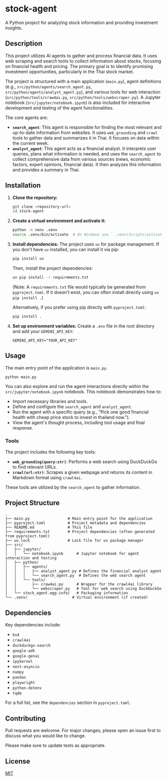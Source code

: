 # stock-agent

A Python project for analyzing stock information and providing investment insights.

## Description

This project utilizes AI agents to gather and process financial data. It uses web scraping and search tools to collect information about stocks, focusing on financial health and pricing. The primary goal is to identify promising investment opportunities, particularly in the Thai stock market.

The project is structured with a main application (`main.py`), agent definitions (e.g., `src/python/agents/search_agent.py`, `src/python/agents/analyst_agent.py`), and various tools for web interaction (`src/python/tools/craw4ai.py`, `src/python/tools/webscraper.py`). A Jupyter notebook (`src/jupyter/notebook.ipynb`) is also included for interactive development and testing of the agent functionalities.

The core agents are:
*   **`search_agent`**: This agent is responsible for finding the most relevant and up-to-date information from websites. It uses `web_grounding` and `crawl` tools to gather data and summarizes it in Thai. It focuses on data within the current week.
*   **`analyst_agent`**: This agent acts as a financial analyst. It interprets user queries, plans what information is needed, and uses the `search_agent` to collect comprehensive data from various sources (news, economic factors, expert opinions, financial data). It then analyzes this information and provides a summary in Thai.

## Installation

1.  **Clone the repository:**
    ```bash
    git clone <repository-url>
    cd stock-agent
    ```
2.  **Create a virtual environment and activate it:**
    ```bash
    python -m venv .venv
    source .venv/bin/activate  # On Windows use ` .venv\Scripts\activate `
    ```
3.  **Install dependencies:**
    The project uses `uv` for package management. If you don't have `uv` installed, you can install it via pip:
    ```bash
    pip install uv
    ```
    Then, install the project dependencies:
    ```bash
    uv pip install -r requirements.txt 
    ```
    (Note: A `requirements.txt` file would typically be generated from `pyproject.toml`. If it doesn't exist, you can often install directly using `uv pip install .`)

    Alternatively, if you prefer using pip directly with `pyproject.toml`:
    ```bash
    pip install .
    ```

4.  **Set up environment variables:**
    Create a `.env` file in the root directory and add your `GEMINI_API_KEY`:
    ```env
    GEMINI_API_KEY="YOUR_API_KEY"
    ```

## Usage

The main entry point of the application is `main.py`.

```bash
python main.py
```

You can also explore and run the agent interactions directly within the `src/jupyter/notebook.ipynb` notebook. This notebook demonstrates how to:
- Import necessary libraries and tools.
- Define and configure the `search_agent` and `analyst_agent`.
- Run the agent with a specific query (e.g., "Pick one good financial health with cheap price stock to invest in thailand now.").
- View the agent's thought process, including tool usage and final response.

### Tools

The project includes the following key tools:

*   **`web_grounding(query:str)`**: Performs a web search using DuckDuckGo to find relevant URLs.
*   **`crawl(url:str)`**: Scrapes a given webpage and returns its content in Markdown format using `crawl4ai`.

These tools are utilized by the `search_agent` to gather information.

## Project Structure
```
.
├── main.py                 # Main entry point for the application
├── pyproject.toml          # Project metadata and dependencies
├── README.md               # This file
├── requirements.txt        # Project dependencies (often generated from pyproject.toml)
├── uv.lock                 # Lock file for uv package manager
├── src/
│   ├── jupyter/
│   │   └── notebook.ipynb      # Jupyter notebook for agent interaction and testing
│   ├── python/
│   │   ├── agents/
│   │   │   ├── analyst_agent.py # Defines the financial analyst agent
│   │   │   └── search_agent.py  # Defines the web search agent
│   │   └── tools/
│   │       ├── craw4ai.py      # Wrapper for the crawl4ai library
│   │       └── webscraper.py   # Tool for web search using DuckDuckGo
│   └── stock_agent.egg-info/   # Packaging information
└── .venv/                    # Virtual environment (if created)
```

## Dependencies

Key dependencies include:

*   `bs4`
*   `crawl4ai`
*   `duckduckgo-search`
*   `google-adk`
*   `google-genai`
*   `ipykernel`
*   `nest-asyncio`
*   `numpy`
*   `pandas`
*   `playwright`
*   `python-dotenv`
*   `tqdm`

For a full list, see the `dependencies` section in `pyproject.toml`.

## Contributing

Pull requests are welcome. For major changes, please open an issue first to discuss what you would like to change.

Please make sure to update tests as appropriate.

## License

[MIT](https://choosealicense.com/licenses/mit/)
